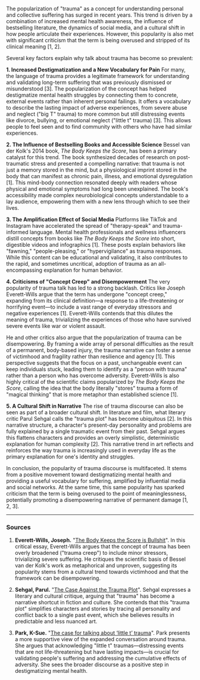 The popularization of "trauma" as a concept for understanding personal and collective suffering has surged in recent years. This trend is driven by a combination of increased mental health awareness, the influence of bestselling literature, the dynamics of social media, and a cultural shift in how people articulate their experiences. However, this popularity is also met with significant criticism that the term is being overused and stripped of its clinical meaning [1, 2].

Several key factors explain why talk about trauma has become so prevalent:

**1. Increased Destigmatization and a New Vocabulary for Pain**
For many, the language of trauma provides a legitimate framework for understanding and validating long-term suffering that was previously dismissed or misunderstood [3]. The popularization of the concept has helped destigmatize mental health struggles by connecting them to concrete, external events rather than inherent personal failings. It offers a vocabulary to describe the lasting impact of adverse experiences, from severe abuse and neglect ("big T" trauma) to more common but still distressing events like divorce, bullying, or emotional neglect ("little t" trauma) [3]. This allows people to feel seen and to find community with others who have had similar experiences.

**2. The Influence of Bestselling Books and Accessible Science**
Bessel van der Kolk's 2014 book, *The Body Keeps the Score*, has been a primary catalyst for this trend. The book synthesized decades of research on post-traumatic stress and presented a compelling narrative: that trauma is not just a memory stored in the mind, but a physiological imprint stored in the body that can manifest as chronic pain, illness, and emotional dysregulation [1]. This mind-body connection resonated deeply with readers whose physical and emotional symptoms had long been unexplained. The book's accessibility made complex neurobiological concepts understandable to a lay audience, empowering them with a new lens through which to see their lives.

**3. The Amplification Effect of Social Media**
Platforms like TikTok and Instagram have accelerated the spread of "therapy-speak" and trauma-informed language. Mental health professionals and wellness influencers distill concepts from books like *The Body Keeps the Score* into short, digestible videos and infographics [1]. These posts explain behaviors like "fawning," "people-pleasing," or "hypervigilance" as trauma responses. While this content can be educational and validating, it also contributes to the rapid, and sometimes uncritical, adoption of trauma as an all-encompassing explanation for human behavior.

**4. Criticisms of "Concept Creep" and Disempowerment**
The very popularity of trauma talk has led to a strong backlash. Critics like Joseph Everett-Wills argue that the term has undergone "concept creep," expanding from its clinical definition—a response to a life-threatening or horrifying event—to include a vast range of everyday stressors and negative experiences [1]. Everett-Wills contends that this dilutes the meaning of trauma, trivializing the experiences of those who have survived severe events like war or violent assault.

He and other critics also argue that the popularization of trauma can be disempowering. By framing a wide array of personal difficulties as the result of a permanent, body-based injury, the trauma narrative can foster a sense of victimhood and fragility rather than resilience and agency [1]. This perspective suggests that the focus on a past, unchangeable event can keep individuals stuck, leading them to identify as a "person with trauma" rather than a person who has overcome adversity. Everett-Wills is also highly critical of the scientific claims popularized by *The Body Keeps the Score*, calling the idea that the body literally "stores" trauma a form of "magical thinking" that is more metaphor than established science [1].

**5. A Cultural Shift in Narrative**
The rise of trauma discourse can also be seen as part of a broader cultural shift. In literature and film, what literary critic Parul Sehgal calls the "trauma plot" has become ubiquitous [2]. In this narrative structure, a character's present-day personality and problems are fully explained by a single traumatic event from their past. Sehgal argues this flattens characters and provides an overly simplistic, deterministic explanation for human complexity [2]. This narrative trend in art reflects and reinforces the way trauma is increasingly used in everyday life as the primary explanation for one's identity and struggles.

In conclusion, the popularity of trauma discourse is multifaceted. It stems from a positive movement toward destigmatizing mental health and providing a useful vocabulary for suffering, amplified by influential media and social networks. At the same time, this same popularity has sparked criticism that the term is being overused to the point of meaninglessness, potentially promoting a disempowering narrative of permanent damage [1, 2, 3].

***

### Sources

1.  **Everett-Wills, Joseph.** "[The Body Keeps the Score is Bullshit](https://josepheverettwil.substack.com/p/the-body-keeps-the-score-is-bullshit)". In this critical essay, Everett-Wills argues that the concept of trauma has been overly broadened ("trauma creep") to include minor stressors, trivializing severe suffering. He critiques the scientific basis of Bessel van der Kolk's work as metaphorical and unproven, suggesting its popularity stems from a cultural trend towards victimhood and that the framework can be disempowering.

2.  **Sehgal, Parul.** "[The Case Against the Trauma Plot](https://www.newyorker.com/magazine/2021/12/27/the-case-against-the-trauma-plot)". Sehgal expresses a literary and cultural critique, arguing that "trauma" has become a narrative shortcut in fiction and culture. She contends that this "trauma plot" simplifies characters and stories by tracing all personality and conflict back to a single past event, which she believes results in predictable and less nuanced art.

3.  **Park, K-Sue.** "[The case for talking about ‘little t’ trauma](https://www.vox.com/first-person/2019/5/29/18641492/trauma-ptsd-mental-health)". Park presents a more supportive view of the expanded conversation around trauma. She argues that acknowledging "little t" traumas—distressing events that are not life-threatening but have lasting impacts—is crucial for validating people's suffering and addressing the cumulative effects of adversity. She sees the broader discourse as a positive step in destigmatizing mental health.